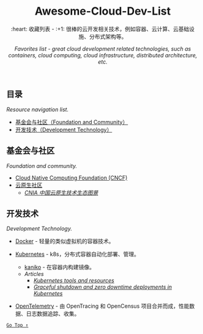 <div align="center">
  <h1>Awesome-Cloud-Dev-List</h1>

  <p>:heart: 收藏列表 - :+1: 很棒的云开发相关技术，例如容器、云计算、云基础设施、分布式架构等。</p>
  <p><i>Favorites list - great cloud development related technologies, such as containers, cloud computing, cloud infrastructure, distributed architecture, etc.</i></p>
</div>

<br />

## 目录

*Resource navigation list.*

- [基金会与社区（Foundation and Community）](#基金会与社区)
- [开发技术（Development Technology）](#开发技术)

## 基金会与社区

*Foundation and community.*

- [Cloud Native Computing Foundation (CNCF)](https://www.cncf.io/)
- [云原生社区](https://cloudnative.to/)
  - [*CNIA 中国云原生技术生态图景*](https://landscape.opensourcecloud.cn/)

## 开发技术

*Development Technology.*

- [Docker](https://www.docker.com/) - 轻量的类似虚拟机的容器技术。

- [Kubernetes](https://kubernetes.io/) - k8s，分布式容器自动化部署、管理。
  - [kaniko](https://github.com/GoogleContainerTools/kaniko) - 在容器内构建镜像。
  - *Articles*
    - [*Kubernetes tools and resources*](https://learnk8s.io/kubernetes-resources) 
    - [*Graceful shutdown and zero downtime deployments in Kubernetes*](https://learnk8s.io/graceful-shutdown)

- [OpenTelemetry](https://opentelemetry.io/) - 由 OpenTracing 和 OpenCensus 项目合并而成，性能数据、日志数据追踪、收集。

[`Go Top ↑`](#awesome-cloud-dev-list)
